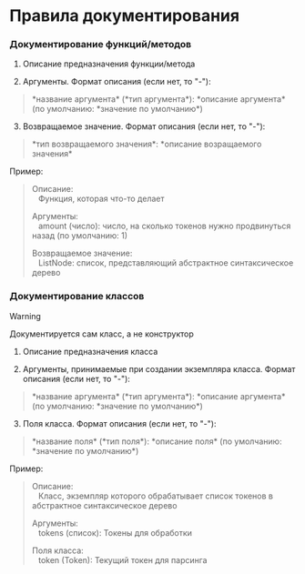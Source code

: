 # Правила документирования

### Документирование функций/методов

1. Описание предназначения функции/метода

2. Аргументы. Формат описания (если нет, то "-"):
> \*название аргумента\* (\*тип аргумента\*): \*описание аргумента\* (по умолчанию: \*значение по умолчанию\*)

3. Возвращаемое значение. Формат описания (если нет, то "-"):
> \*тип возвращаемого значения\*: \*описание возращаемого значения\*

Пример:

> Описание: <br />
> &ensp;  Функция, которая что-то делает
>
> Аргументы: <br />
> &ensp;  amount (число): число, на сколько токенов нужно продвинуться назад (по умолчанию: 1)
>
> Возвращаемое значение: <br />
> &ensp;  ListNode: список, представляющий абстрактное синтаксическое дерево

### Документирование классов

> [!WARNING]
> Документируется сам класс, а не конструктор

1. Описание предназначения класса

2. Аргументы, принимаемые при создании экземпляра класса. Формат описания (если нет, то "-"):
> \*название аргумента\* (\*тип аргумента\*): \*описание аргумента\* (по умолчанию: \*значение по умолчанию\*)

3. Поля класса. Формат описания (если нет, то "-"):
> \*название поля\* (\*тип поля\*): \*описание поля\* (по умолчанию: \*значение по умолчанию\*)

Пример:

> Описание: <br />
> &ensp;  Класс, экземпляр которого обрабатывает список токенов в абстрактное синтаксическое дерево
>
> Аргументы: <br />
> &ensp;  tokens (список): Токены для обработки
>
> Поля класса: <br />
> &ensp;  token (Token): Текущий токен для парсинга
